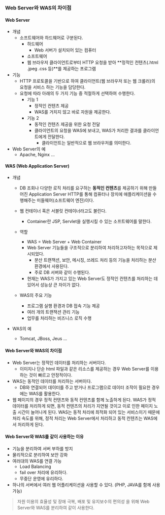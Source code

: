 ### Web Server와 WAS의 차이점

#### Web Server

- 개념
  - 소프트웨어와 하드웨어로 구분된다.
    - 하드웨어
      - Web 서버가 설치되어 있는 컴퓨터
    -  소프트웨어
      - 웹 브라우저 클라이언트로부터 HTTP 요청을 받아 **정적인 컨텐츠(.html .jpeg .css 등)**를 제공하는 프로그램
- 기능
  - HTTP 프로토콜을 기반으로 하여 클라이언트(웹 브라우저 또는 웹 크롤러)의 요청을 서비스 하는 기능을 담당한다.
  - 요청에 따라 아래의 두 가지 기능 중 적절하게 선택하여 수행한다.
    - 기능 1
      - 정적인 컨텐츠 제공
      - WAS를 거치지 않고 바로 자원을 제공한다.
    - 기능 2
      - 동적인 컨텐츠 제공을 위한 요청 전달
      - 클라이언트의 요청을 WAS에 보내고, WAS가 처리한 결과를 클라이언트에게 전달한다.
        - 클라이언트는 일반적으로 웹 브라우저를 의미한다.
- Web Server의 예
  - Apache, Nginx ...

#### WAS (Web Application Server)

- 개념

  - DB 조회나 다양한 로직 처리를 요구하는 **동적인 컨텐츠**를 제공하기 위해 만들어진 Application Server
    HTTP를 통해 컴퓨터나 장치에 애플리케이션을 수행해주는 미들웨어(소프트웨어 엔진)이다.
  - 웹 컨테이너 혹은 서블릿 컨테이너라고도 불린다.
    - Container란 JSP, Servlet을 실행시킬 수 있는 소프트웨어를 말한다.

  - 역할
    - WAS = Web Server + Web Container
    - Web Server 기능들을 구조적으로 분리하여 처리하고자하는 목적으로 제시되었다.
      - 분산 트랜잭션, 보안, 메시징, 쓰레드 처리 등의 기능을 처리하는 분산 환경에서 사용된다.
      - 주로 DB 서버와 같이 수행된다.
    - 현재는 WAS가 가지고 있는 Web Server도 정적인 컨텐츠를 처리하는 데 있어서 성능상 큰 차이가 없다.
  - WAS의 주요 기능
    - 프로그램 실행 환경과 DB 접속 기능 제공
    - 여러 개의 트랜잭션 관리 기능
    - 업무를 처리하는 비즈니스 로직 수행

- WAS의 예

  - Tomcat, JBoss, Jeus ...



#### Web Server와 WAS의 차이점

- Web Server는 정적인 데이터를 처리하는 서버이다.
  - 이미지나 단순  html 파일과 같은 리소스를 제공하는 경우 Web Server를 이용하는 것이 빠르고 안정적이다.
- WAS는 동적인 데이터를 처리하는 서버이다.
  - DB와 연결되어 데이터를 주고 받거나 프로그램으로 데이터 조작이 필요한 경우에는 WAS를 활용한다.
- 웹 페이지의 경우 정적 컨텐츠와 동적 컨텐츠를 함께 노출하게 된다. WAS가 정적 데이터를 처리하게 되면, 동적 컨텐츠의 처리가 지연될 것이고 이로 인한 페이지 노출 시간이 늘어나게 된다. WAS는 동적 처리에 최적화 되어 있는 서비스이기 때문에 처리 속도를 위해, 정적 처리는 Web Server에서 처리하고 동적 컨텐츠는 WAS에서 처리하게 된다.



#### Web Server와 WAS를 같이 사용하는 이유

- 기능을 분리하여 서버 부하를 방지
- 물리적으로 분리하여 보안 강화
- 여러대의 WAS를 연결 가능
  - Load Balancing
  - fail over 처리에 유리하다.
  - 무중단 운영에 유리하다.
- 하나의 서버에서 여러 웹 어플리케이션을 사용할 수 있다. (PHP, JAVA를 함께 사용 가능)

>자원 이용의 효율성 및 장애 극복, 배포 및 유지보수의 편의성 을 위해 Web Server와 WAS를 분리하여 같이 사용한다.